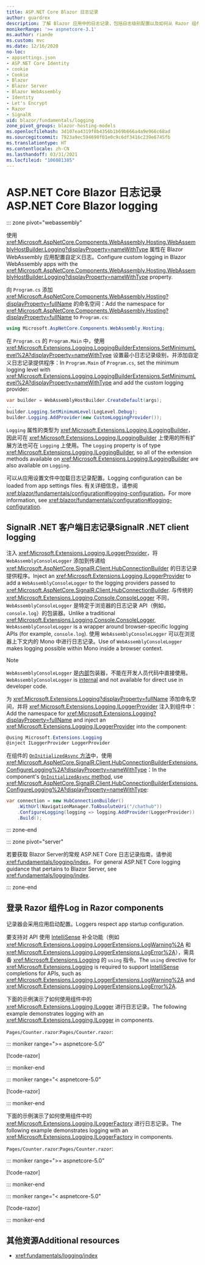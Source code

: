 ```yaml
---
title: ASP.NET Core Blazor 日志记录
author: guardrex
description: 了解 Blazor 应用中的日志记录，包括日志级别配置以及如何从 Razor 组件写入日志消息。
monikerRange: '>= aspnetcore-3.1'
ms.author: riande
ms.custom: mvc
ms.date: 12/16/2020
no-loc:
- appsettings.json
- ASP.NET Core Identity
- cookie
- Cookie
- Blazor
- Blazor Server
- Blazor WebAssembly
- Identity
- Let's Encrypt
- Razor
- SignalR
uid: blazor/fundamentals/logging
zone_pivot_groups: blazor-hosting-models
ms.openlocfilehash: 3d107ea4319f8b4356b1b69b666a4a9e966c68ad
ms.sourcegitcommit: 7923a9ec594690f01e0c9c6df3416c239e6745fb
ms.translationtype: HT
ms.contentlocale: zh-CN
ms.lasthandoff: 03/31/2021
ms.locfileid: "106081385"
---
```

# <a name="aspnet-core-blazor-logging"></a><span data-ttu-id="82f9f-103">ASP.NET Core Blazor 日志记录</span><span class="sxs-lookup"><span data-stu-id="82f9f-103">ASP.NET Core Blazor logging</span></span>

::: zone pivot="webassembly"

<span data-ttu-id="82f9f-104">使用 <xref:Microsoft.AspNetCore.Components.WebAssembly.Hosting.WebAssemblyHostBuilder.Logging?displayProperty=nameWithType> 属性在 Blazor WebAssembly 应用配置自定义日志。</span><span class="sxs-lookup"><span data-stu-id="82f9f-104">Configure custom logging in Blazor WebAssembly apps with the <xref:Microsoft.AspNetCore.Components.WebAssembly.Hosting.WebAssemblyHostBuilder.Logging?displayProperty=nameWithType> property.</span></span>

<span data-ttu-id="82f9f-105">向 `Program.cs` 添加 <xref:Microsoft.AspNetCore.Components.WebAssembly.Hosting?displayProperty=fullName> 的命名空间：</span><span class="sxs-lookup"><span data-stu-id="82f9f-105">Add the namespace for <xref:Microsoft.AspNetCore.Components.WebAssembly.Hosting?displayProperty=fullName> to `Program.cs`:</span></span>

```csharp
using Microsoft.AspNetCore.Components.WebAssembly.Hosting;
```

<span data-ttu-id="82f9f-106">在 `Program.cs` 的 `Program.Main` 中，使用 <xref:Microsoft.Extensions.Logging.LoggingBuilderExtensions.SetMinimumLevel%2A?displayProperty=nameWithType> 设置最小日志记录级别，并添加自定义日志记录提供程序：</span><span class="sxs-lookup"><span data-stu-id="82f9f-106">In `Program.Main` of `Program.cs`, set the minimum logging level with <xref:Microsoft.Extensions.Logging.LoggingBuilderExtensions.SetMinimumLevel%2A?displayProperty=nameWithType> and add the custom logging provider:</span></span>

```csharp
var builder = WebAssemblyHostBuilder.CreateDefault(args);
...
builder.Logging.SetMinimumLevel(LogLevel.Debug);
builder.Logging.AddProvider(new CustomLoggingProvider());
```

<span data-ttu-id="82f9f-107">`Logging` 属性的类型为 <xref:Microsoft.Extensions.Logging.ILoggingBuilder>，因此可在 <xref:Microsoft.Extensions.Logging.ILoggingBuilder> 上使用的所有扩展方法也可在 `Logging` 上使用。</span><span class="sxs-lookup"><span data-stu-id="82f9f-107">The `Logging` property is of type <xref:Microsoft.Extensions.Logging.ILoggingBuilder>, so all of the extension methods available on <xref:Microsoft.Extensions.Logging.ILoggingBuilder> are also available on `Logging`.</span></span>

<span data-ttu-id="82f9f-108">可以从应用设置文件中加载日志记录配置。</span><span class="sxs-lookup"><span data-stu-id="82f9f-108">Logging configuration can be loaded from app settings files.</span></span> <span data-ttu-id="82f9f-109">有关详细信息，请参阅 <xref:blazor/fundamentals/configuration#logging-configuration>。</span><span class="sxs-lookup"><span data-stu-id="82f9f-109">For more information, see <xref:blazor/fundamentals/configuration#logging-configuration>.</span></span>

## <a name="signalr-net-client-logging"></a><span data-ttu-id="82f9f-110">SignalR .NET 客户端日志记录</span><span class="sxs-lookup"><span data-stu-id="82f9f-110">SignalR .NET client logging</span></span>

<span data-ttu-id="82f9f-111">注入 <xref:Microsoft.Extensions.Logging.ILoggerProvider>，将 `WebAssemblyConsoleLogger` 添加到传递给 <xref:Microsoft.AspNetCore.SignalR.Client.HubConnectionBuilder> 的日志记录提供程序。</span><span class="sxs-lookup"><span data-stu-id="82f9f-111">Inject an <xref:Microsoft.Extensions.Logging.ILoggerProvider> to add a `WebAssemblyConsoleLogger` to the logging providers passed to <xref:Microsoft.AspNetCore.SignalR.Client.HubConnectionBuilder>.</span></span> <span data-ttu-id="82f9f-112">与传统的 <xref:Microsoft.Extensions.Logging.Console.ConsoleLogger> 不同，`WebAssemblyConsoleLogger` 是特定于浏览器的日志记录 API（例如，`console.log`）的包装器。</span><span class="sxs-lookup"><span data-stu-id="82f9f-112">Unlike a traditional <xref:Microsoft.Extensions.Logging.Console.ConsoleLogger>, `WebAssemblyConsoleLogger` is a wrapper around browser-specific logging APIs (for example, `console.log`).</span></span> <span data-ttu-id="82f9f-113">使用 `WebAssemblyConsoleLogger` 可以在浏览器上下文内的 Mono 中进行日志记录。</span><span class="sxs-lookup"><span data-stu-id="82f9f-113">Use of `WebAssemblyConsoleLogger` makes logging possible within Mono inside a browser context.</span></span>

> [!NOTE]
> <span data-ttu-id="82f9f-114">`WebAssemblyConsoleLogger` 是[内部](/dotnet/csharp/language-reference/keywords/internal)包装器，不能在开发人员代码中直接使用。</span><span class="sxs-lookup"><span data-stu-id="82f9f-114">`WebAssemblyConsoleLogger` is [internal](/dotnet/csharp/language-reference/keywords/internal) and not available for direct use in developer code.</span></span>

<span data-ttu-id="82f9f-115">为 <xref:Microsoft.Extensions.Logging?displayProperty=fullName> 添加命名空间，并将 <xref:Microsoft.Extensions.Logging.ILoggerProvider> 注入到组件中：</span><span class="sxs-lookup"><span data-stu-id="82f9f-115">Add the namespace for <xref:Microsoft.Extensions.Logging?displayProperty=fullName> and inject an <xref:Microsoft.Extensions.Logging.ILoggerProvider> into the component:</span></span>

```csharp
@using Microsoft.Extensions.Logging
@inject ILoggerProvider LoggerProvider
```

<span data-ttu-id="82f9f-116">在组件的 [`OnInitializedAsync` 方法](xref:blazor/components/lifecycle#component-initialization-oninitializedasync)中，使用 <xref:Microsoft.AspNetCore.SignalR.Client.HubConnectionBuilderExtensions.ConfigureLogging%2A?displayProperty=nameWithType>：</span><span class="sxs-lookup"><span data-stu-id="82f9f-116">In the component's [`OnInitializedAsync` method](xref:blazor/components/lifecycle#component-initialization-oninitializedasync), use <xref:Microsoft.AspNetCore.SignalR.Client.HubConnectionBuilderExtensions.ConfigureLogging%2A?displayProperty=nameWithType>:</span></span>

```csharp
var connection = new HubConnectionBuilder()
    .WithUrl(NavigationManager.ToAbsoluteUri("/chathub"))
    .ConfigureLogging(logging => logging.AddProvider(LoggerProvider))
    .Build();
```

::: zone-end

::: zone pivot="server"

<span data-ttu-id="82f9f-117">若要获取 Blazor Server的常规 ASP.NET Core 日志记录指南，请参阅 <xref:fundamentals/logging/index>。</span><span class="sxs-lookup"><span data-stu-id="82f9f-117">For general ASP.NET Core logging guidance that pertains to Blazor Server, see <xref:fundamentals/logging/index>.</span></span>

::: zone-end

## <a name="log-in-razor-components"></a><span data-ttu-id="82f9f-118">登录 Razor 组件</span><span class="sxs-lookup"><span data-stu-id="82f9f-118">Log in Razor components</span></span>

<span data-ttu-id="82f9f-119">记录器会采用应用启动配置。</span><span class="sxs-lookup"><span data-stu-id="82f9f-119">Loggers respect app startup configuration.</span></span>

<span data-ttu-id="82f9f-120">要支持对 API 使用 [IntelliSense](/visualstudio/ide/using-intellisense) 补全功能（例如 <xref:Microsoft.Extensions.Logging.LoggerExtensions.LogWarning%2A> 和 <xref:Microsoft.Extensions.Logging.LoggerExtensions.LogError%2A>），需具备 <xref:Microsoft.Extensions.Logging> 的 `using` 指令。</span><span class="sxs-lookup"><span data-stu-id="82f9f-120">The `using` directive for <xref:Microsoft.Extensions.Logging> is required to support [IntelliSense](/visualstudio/ide/using-intellisense) completions for APIs, such as <xref:Microsoft.Extensions.Logging.LoggerExtensions.LogWarning%2A> and <xref:Microsoft.Extensions.Logging.LoggerExtensions.LogError%2A>.</span></span>

<span data-ttu-id="82f9f-121">下面的示例演示了如何使用组件中的 <xref:Microsoft.Extensions.Logging.ILogger> 进行日志记录。</span><span class="sxs-lookup"><span data-stu-id="82f9f-121">The following example demonstrates logging with an <xref:Microsoft.Extensions.Logging.ILogger> in components.</span></span>

<span data-ttu-id="82f9f-122">`Pages/Counter.razor`:</span><span class="sxs-lookup"><span data-stu-id="82f9f-122">`Pages/Counter.razor`:</span></span>

::: moniker range=">= aspnetcore-5.0"

[!code-razor[](~/blazor/common/samples/5.x/BlazorSample_WebAssembly/Pages/logging/Counter1.razor?highlight=3,16)]

::: moniker-end

::: moniker range="< aspnetcore-5.0"

[!code-razor[](~/blazor/common/samples/3.x/BlazorSample_WebAssembly/Pages/logging/Counter1.razor?highlight=3,16)]

::: moniker-end

<span data-ttu-id="82f9f-123">下面的示例演示了如何使用组件中的 <xref:Microsoft.Extensions.Logging.ILoggerFactory> 进行日志记录。</span><span class="sxs-lookup"><span data-stu-id="82f9f-123">The following example demonstrates logging with an <xref:Microsoft.Extensions.Logging.ILoggerFactory> in components.</span></span>

<span data-ttu-id="82f9f-124">`Pages/Counter.razor`:</span><span class="sxs-lookup"><span data-stu-id="82f9f-124">`Pages/Counter.razor`:</span></span>

::: moniker range=">= aspnetcore-5.0"

[!code-razor[](~/blazor/common/samples/5.x/BlazorSample_WebAssembly/Pages/logging/Counter2.razor?highlight=3,16-17)]

::: moniker-end

::: moniker range="< aspnetcore-5.0"

[!code-razor[](~/blazor/common/samples/3.x/BlazorSample_WebAssembly/Pages/logging/Counter2.razor?highlight=3,16-17)]

::: moniker-end

## <a name="additional-resources"></a><span data-ttu-id="82f9f-125">其他资源</span><span class="sxs-lookup"><span data-stu-id="82f9f-125">Additional resources</span></span>

* <xref:fundamentals/logging/index>
